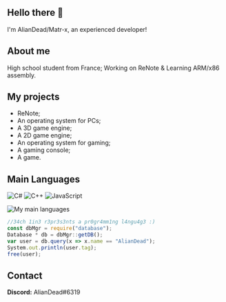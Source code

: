 ## Hello there 👋
I'm AlianDead/Matr-x, an experienced developer!

## About me
High school student from France; Working on ReNote & Learning ARM/x86 assembly.

## My projects
 - ReNote;
 - An operating system for PCs;
 - A 3D game engine;
 - A 2D game engine;
 - An operating system for gaming;
 - A gaming console;
 - A game.

## Main Languages
![C#](https://img.shields.io/badge/c%23-%23239120.svg?style=for-the-badge&logo=c-sharp&logoColor=white)
![C++](https://img.shields.io/badge/c++-%2300599C.svg?style=for-the-badge&logo=c%2B%2B&logoColor=white)
![JavaScript](https://img.shields.io/badge/javascript-%23323330.svg?style=for-the-badge&logo=javascript&logoColor=%23F7DF1E)

![My main languages](https://github-readme-stats.vercel.app/api/top-langs/?username=eXmatrx&hide=stars&theme=dark&show_icons=true&layout=compact)

```javascript
//34ch 1in3 r3pr3s3nts a pr0gr4mm1ng l4ngu4g3 :)
const dbMgr = require("database");
Database * db = dbMgr::getDB();
var user = db.query(x => x.name == "AlianDead");
System.out.println(user.tag);
free(user);
```

## Contact
**Discord:** AlianDead#6319
